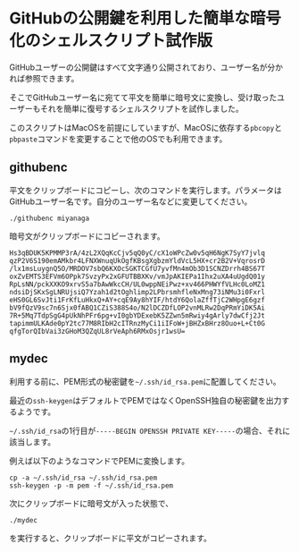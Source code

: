 # GitHubの公開鍵を利用した簡単な暗号化のシェルスクリプト試作版

GitHubユーザーの公開鍵はすべて文字通り公開されており、ユーザー名が分かれば参照できます。

そこでGitHubユーザー名に宛てて平文を簡単に暗号文に変換し、受け取ったユーザーもそれを簡単に復号するシェルスクリプトを試作しました。

このスクリプトはMacOSを前提にしていますが、MacOSに依存する`pbcopy`と`pbpaste`コマンドを変更することで他のOSでも利用できます。

## githubenc

平文をクリップボードにコピーし、次のコマンドを実行します。パラメータはGitHubユーザー名です。自分のユーザー名などに変更してください。

    ./githubenc miyanaga

暗号文がクリップボードにコピーされます。

    Hs3qBDUK5KPMMP3rA/4zL2XQqKcCjv5qQ0yC/cX1oWPcZw0v5qH6NgK7SyY7jvlq
    qzP2V6S190emAMkbr4LFNXWnuqUkOgfKBsgXgbzmYldVcL5HX+cr2B2V+VqrosrD
    /lx1msLuygnQ5O/MRDOV7sbQ6KXOcSGKTCGfU7yvfMn4mOb3D1SCNZDrrh4BS67T
    oxZvEMTS3EFVm6OPpk7SvzyPx2xGFUTBBXKv/vmJpAKIEPa1Ihx2uXA4uUgdQ01y
    RpLsNN/pckXXKO9xrvS5a7bAwWkcCH/UL0wppNEiPwz+xv466PHWYfVLHc0LoMZ1
    ndsiDjSKxSgLNRUjsiQ7Yzah1d2tOghlimp2LPbrsmhfleNxMng73iNMu3i0Fxrl
    eHS0GL6SvJti1FrKfLuHkxQ+AY+cqE9Ay8hYIF/htdY6QolaZffTjC2WHpgE6gzf
    bV9fQzV9sc7n6Sjx0fABQ1CZiS388S4o/N2lDCZDfLOP2vnMLRw2DqPRmYiDK5Ai
    7R+5Mq7TdpSgG4pUkNhPFr6pg+vI0gbYDExebK5ZZwn5mRwiy4gArly7dwCfj2Jt
    tapimmULKAde0pY2tc77M8RIbH2cITRnzMyCi1iIFoW+jBHZxBHrz8Ouo+L+Ct0G
    qfgTorQIbVai3zGHoM3QZqUL8rVeAph6RMxOsjr1wsU=

## mydec

利用する前に、PEM形式の秘密鍵を`~/.ssh/id_rsa.pem`に配置してください。

最近の`ssh-keygen`はデフォルトでPEMではなくOpenSSH独自の秘密鍵を出力するようです。

`~/.ssh/id_rsa`の1行目が`-----BEGIN OPENSSH PRIVATE KEY-----`の場合、それに該当します。

例えば以下のようなコマンドでPEMに変換します。

    cp -a ~/.ssh/id_rsa ~/.ssh/id_rsa.pem
    ssh-keygen -p -m pem -f ~/.ssh/id_rsa.pem

次にクリップボードに暗号文が入った状態で、

    ./mydec

を実行すると、クリップボードに平文がコピーされます。